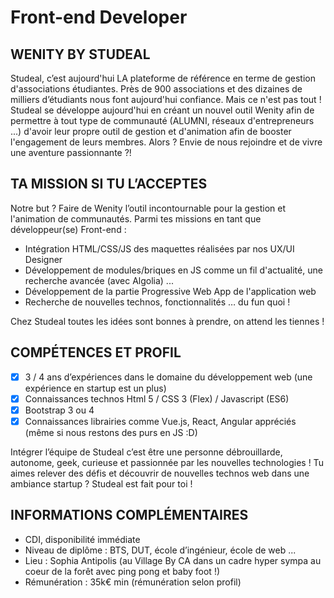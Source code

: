 # Front-end Developer
## WENITY BY STUDEAL
Studeal, c’est aujourd'hui LA plateforme de référence en terme de gestion d'associations étudiantes. Près de 900 associations et des dizaines de milliers d’étudiants nous font aujourd'hui confiance.
Mais ce n'est pas tout ! Studeal se développe aujourd'hui en créant un nouvel outil Wenity afin de permettre à tout type de communauté (ALUMNI, réseaux d'entrepreneurs ...) d'avoir leur propre outil de gestion et d'animation afin de booster l'engagement de leurs membres.
Alors ? Envie de nous rejoindre et de vivre une aventure passionnante ?!

## TA MISSION SI TU L’ACCEPTES
Notre but ? Faire de Wenity l’outil incontournable pour la gestion et l'animation de communautés. Parmi tes missions en tant que développeur(se) Front-end :
* Intégration HTML/CSS/JS des maquettes réalisées par nos UX/UI Designer
* Développement de modules/briques en JS comme un fil d'actualité, une recherche avancée (avec Algolia) ...
* Développement de la partie Progressive Web App de l'application web
* Recherche de nouvelles technos, fonctionnalités … du fun quoi !

Chez Studeal toutes les idées sont bonnes à prendre, on attend les tiennes !

## COMPÉTENCES ET PROFIL
* [x] 3 / 4 ans d’expériences dans le domaine du développement web (une expérience en startup est un plus)
* [x] Connaissances technos Html 5 / CSS 3 (Flex) / Javascript (ES6)
* [x] Bootstrap 3 ou 4
* [x] Connaissances librairies comme Vue.js, React, Angular appréciés (même si nous restons des purs en JS :D)

Intégrer l’équipe de Studeal c’est être une personne débrouillarde, autonome, geek, curieuse et passionnée par les nouvelles technologies !
Tu aimes relever des défis et découvrir de nouvelles technos web dans une ambiance startup ? Studeal est fait pour toi !

## INFORMATIONS COMPLÉMENTAIRES
* CDI, disponibilité immédiate
* Niveau de diplôme : BTS, DUT, école d’ingénieur, école de web ...
* Lieu : Sophia Antipolis (au Village By CA dans un cadre hyper sympa au coeur de la forêt avec ping pong et baby foot !)
* Rémunération : 35k€ min (rémunération selon profil)
